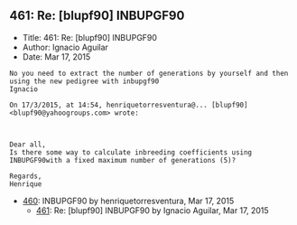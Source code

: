 ## 461: Re: [blupf90] INBUPGF90

- Title: 461: Re: [blupf90] INBUPGF90
- Author: Ignacio Aguilar
- Date: Mar 17, 2015
```
No you need to extract the number of generations by yourself and then using the new pedigree with inbupgf90
Ignacio 

On 17/3/2015, at 14:54, henriquetorresventura@... [blupf90] <blupf90@yahoogroups.com> wrote:



Dear all,
Is there some way to calculate inbreeding coefficients using INBUPGF90with a fixed maximum number of generations (5)? 

Regards,
Henrique
```

- [460](0460.md): INBUPGF90 by henriquetorresventura, Mar 17, 2015
    - [461](0461.md): Re: [blupf90] INBUPGF90 by Ignacio Aguilar, Mar 17, 2015
